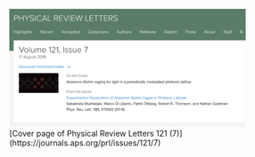 <br/><br/>

<figure class="image">
<img src="images/PRLcover.png" width="450" />
  <figcaption>[Cover page of Physical Review Letters 121 (7)](https://journals.aps.org/prl/issues/121/7)</figcaption>
</figure>

<br/><br/>
